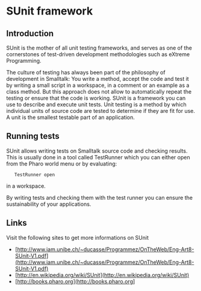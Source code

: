 # SUnit framework

## Introduction
SUnit is the mother of all unit testing frameworks, and serves as one of the cornerstones of test-driven development methodologies such as eXtreme Programming. 

The culture of testing has always been part of the philosophy of development in Smalltalk:
You write a method, accept the code and test it by writing a small script in a workspace, in a comment or an example as a class method. But this approach does not allow to automatically repeat the testing or ensure that the code is working. SUnit is a framework you can use to describe and execute unit tests. Unit testing is a method by which individual units of source code are tested to determine if they are fit for use. A unit is the smallest testable part of an application.


## Running tests

SUnit allows writing tests on Smalltalk source code and checking results. This is usually done in a tool called TestRunner which you can either open from the Pharo world menu or by evaluating:

```st
   TestRunner open
```

in a workspace.

By writing tests and checking them with the test runner you can ensure the sustainability of your applications.

## Links

Visit the following sites to get more informations on SUnit

- [http://www.iam.unibe.ch/~ducasse/Programmez/OnTheWeb/Eng-Art8-SUnit-V1.pdf](http://www.iam.unibe.ch/~ducasse/Programmez/OnTheWeb/Eng-Art8-SUnit-V1.pdf)
- [http://en.wikipedia.org/wiki/SUnit](http://en.wikipedia.org/wiki/SUnit)
- [http://books.pharo.org](http://books.pharo.org]